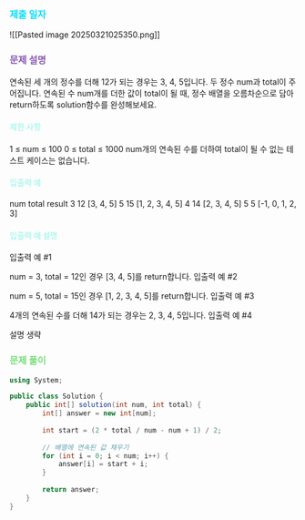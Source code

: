 ### <font color="00DDFF">제출 일자 </font>

![[Pasted image 20250321025350.png]]

### <font color="#8458B3">문제 설명</font>

연속된 세 개의 정수를 더해 12가 되는 경우는 3, 4, 5입니다. 두 정수 num과 total이 주어집니다. 연속된 수 num개를 더한 값이 total이 될 때, 정수 배열을 오름차순으로 담아 return하도록 solution함수를 완성해보세요.

#### <font color="#b2f7ef">제한 사항</font>

1 ≤ num ≤ 100
0 ≤ total ≤ 1000
num개의 연속된 수를 더하여 total이 될 수 없는 테스트 케이스는 없습니다.

#### <font color="#b2f7ef">입출력 예</font>

num	total	result
3	12	[3, 4, 5]
5	15	[1, 2, 3, 4, 5]
4	14	[2, 3, 4, 5]
5	5	[-1, 0, 1, 2, 3]

#### <font color="#b2f7ef">입출력 예 설명</font>

입출력 예 #1

num = 3, total = 12인 경우 [3, 4, 5]를 return합니다.
입출력 예 #2

num = 5, total = 15인 경우 [1, 2, 3, 4, 5]를 return합니다.
입출력 예 #3

4개의 연속된 수를 더해 14가 되는 경우는 2, 3, 4, 5입니다.
입출력 예 #4

설명 생략

### <font color="#77dd77">문제 풀이</font>

```cs
using System;

public class Solution {
    public int[] solution(int num, int total) {
        int[] answer = new int[num];
     
        int start = (2 * total / num - num + 1) / 2;
        
        // 배열에 연속된 값 채우기
        for (int i = 0; i < num; i++) {
            answer[i] = start + i;
        }
        
        return answer;
    }
}
```




